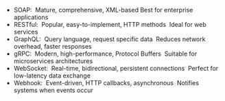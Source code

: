- SOAP: 
Mature, comprehensive, XML-based
Best for enterprise applications 
- RESTful: 
Popular, easy-to-implement, HTTP methods 
Ideal for web services 
- GraphQL: 
Query language, request specific data 
Reduces network overhead, faster responses 
- gRPC: 
Modern, high-performance, Protocol Buffers 
Suitable for microservices architectures 
- WebSocket: 
Real-time, bidirectional, persistent connections 
Perfect for low-latency data exchange 
- Webhook: 
Event-driven, HTTP callbacks, asynchronous 
Notifies systems when events occur